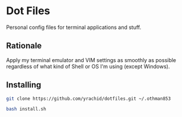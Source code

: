 # Dot Files

Personal config files for terminal applications and stuff.

## Rationale

Apply my terminal emulator and VIM settings as smoothly as possible regardless of what kind of Shell or OS I'm using (except Windows).

## Installing

``` bash
git clone https://github.com/yrachid/dotfiles.git ~/.othman853

bash install.sh
```
